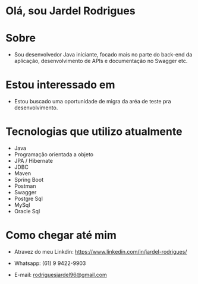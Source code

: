 # Olá, sou Jardel Rodrigues

# Sobre
- Sou desenvolvedor Java iniciante, focado mais no parte do back-end da aplicação, desenvolvimento de APIs e documentação no Swagger etc. 

# Estou interessado em
- Estou buscado uma oportunidade de migra da aréa de teste pra desenvolvimento.

# Tecnologias que utilizo atualmente
- Java
- Programação orientada a objeto
- JPA / Hibernate
- JDBC
- Maven
- Spring Boot
- Postman
- Swagger
- Postgre Sql
- MySql
- Oracle Sql

# Como chegar até mim
- Atravez do meu Linkdin: https://www.linkedin.com/in/jardel-rodrigues/

- Whatsapp: (61) 9 9422-9903

- E-mail: rodriguesjardel96@gmail.com

